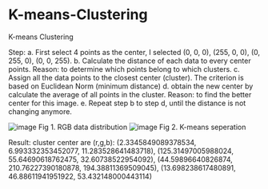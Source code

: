 # K-means-Clustering
K-means Clustering


Step:
a. First select 4 points as the center, I selected (0, 0, 0), (255, 0, 0), (0, 255, 0), (0, 0, 255).
b. Calculate the distance of each data to every center points. Reason: to determine which points belong to which clusters.
c. Assign all the data points to the closest center (cluster). The criterion is based on Euclidean Norm (minimum distance)
d. obtain the new center by calculate the average of all points in the cluster. Reason: to find the better center for this image.
e. Repeat step b to step d, until the distance is not changing anymore.  

![image](https://user-images.githubusercontent.com/55338365/170852841-8149f0d8-ac2e-41ef-900d-85b4612d9818.png)
Fig 1. RGB data distribution
![image](https://user-images.githubusercontent.com/55338365/170852852-d3aca47f-f6ed-47e8-b273-7651d54ada6e.png)
Fig 2. K-means seperation

Result:
cluster center are (r,g,b): 
(2.3345849089378534, 6.993332353452077, 11.283528641483718), 
(125.31497005988024, 55.64690618762475, 32.60738522954092), 
(44.59896640826874, 210.76227390180878, 194.38811369509045), 
(13.698238617480891, 46.88611941951922, 53.432148000443114)

















